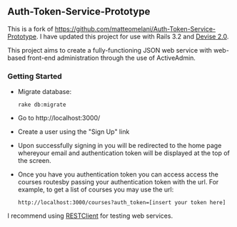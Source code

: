 ## Auth-Token-Service-Prototype

This is a fork of https://github.com/matteomelani/Auth-Token-Service-Prototype. I have updated this project for use with Rails 3.2 and [Devise 2.0](https://github.com/plataformatec/devise).

This project aims to create a fully-functioning JSON web service with web-based front-end administration through the use of ActiveAdmin.

### Getting Started

* Migrate database:

	```
	rake db:migrate
	```

* Go to http://localhost:3000/

* Create a user using the "Sign Up" link

* Upon successfully signing in you will be redirected to the home page whereyour email and authentication token will be displayed at the top of the screen.
		
* Once you have you authentication token you can access access the courses routesby passing your authentication token with the url.
	For example, to get a list of courses you may use the url:

	```
	http://localhost:3000/courses?auth_token=[insert your token here]
	```

I recommend using [RESTClient](http://www.restclient.net) for testing web services.
	
